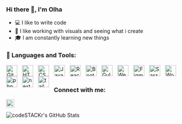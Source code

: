 ### Hi there 👋, I'm Olha


- 💻 I like to write code
- 🌷 I like working with visuals and seeing what i create
- 🎓 I am constantly learning new things


### 🧰 Languages and Tools:

<img align="left" alt="Git" width="30px" style="padding-right:10px;" src="https://cdn.jsdelivr.net/gh/devicons/devicon/icons/git/git-original.svg" />
<img align="left" alt="HTML" width="30px" style="padding-right:10px;" src="https://cdn.jsdelivr.net/gh/devicons/devicon/icons/html5/html5-plain.svg" />
<img align="left" alt="CSS" width="30px" style="padding-right:10px;" src="https://cdn.jsdelivr.net/gh/devicons/devicon/icons/css3/css3-plain.svg" />
<img align="left" alt="JavaScript" width="30px" style="padding-right:10px;" src="https://cdn.jsdelivr.net/gh/devicons/devicon/icons/javascript/javascript-plain.svg" />
<img  align="left" alt="React" width="30px" style="padding-right:10px;"  src="https://cdn.jsdelivr.net/gh/devicons/devicon/icons/react/react-original.svg" />       
<img align="left" alt="Bootstrap" width="30px" style="padding-right:10px;"src="https://cdn.jsdelivr.net/gh/devicons/devicon/icons/bootstrap/bootstrap-original.svg" />
<img align="left" alt="Gulp" width="30px" style="padding-right:10px;" src="https://cdn.jsdelivr.net/gh/devicons/devicon/icons/gulp/gulp-plain.svg" />
<img align="left" alt="Webpack" width="30px" style="padding-right:10px;" src="https://cdn.jsdelivr.net/gh/devicons/devicon/icons/webpack/webpack-plain.svg" />
<img align="left" alt="Figma" width="30px" style="padding-right:10px;"src="https://cdn.jsdelivr.net/gh/devicons/devicon/icons/figma/figma-original.svg" />
<img align="left" alt="Sass" width="30px" style="padding-right:10px;" src="https://cdn.jsdelivr.net/gh/devicons/devicon/icons/sass/sass-original.svg" />
<img align="left" alt="Wordpress" width="30px" style="padding-right:10px;" src="https://cdn.jsdelivr.net/gh/devicons/devicon@latest/icons/wordpress/wordpress-plain.svg" />
<img  align="left" alt="php" width="30px" style="padding-right:10px;"  src="https://cdn.jsdelivr.net/gh/devicons/devicon/icons/php/php-plain.svg" />   
<img  align="left" alt="next" width="30px" style="padding-right:10px;" src="https://cdn.jsdelivr.net/gh/devicons/devicon/icons/nextjs/nextjs-original.svg" />   
<img  align="left" alt="tailwind" width="30px" style="padding-right:10px;"  src="https://cdn.jsdelivr.net/gh/devicons/devicon@latest/icons/tailwindcss/tailwindcss-original.svg"   />   
<br />
<br />

### Connect with me:

[<img align="left" alt="PanchyshynaOlha | LinkedIn" width="22px" src="https://cdn.jsdelivr.net/gh/devicons/devicon/icons/linkedin/linkedin-original.svg" />][linkedin]

                  
<br />
<br />

<img align="left" alt="codeSTACKr's GitHub Stats" src="https://github-readme-stats.vercel.app/api/top-langs/?username=olhapanchyshyna&langs_count=8&layout=compact" />
 

[linkedin]: https://www.linkedin.com/in/olha-panchyshyna-44a509235
[instagram]: https://www.instagram.com/olya.panchyshyna/?next=%2F
